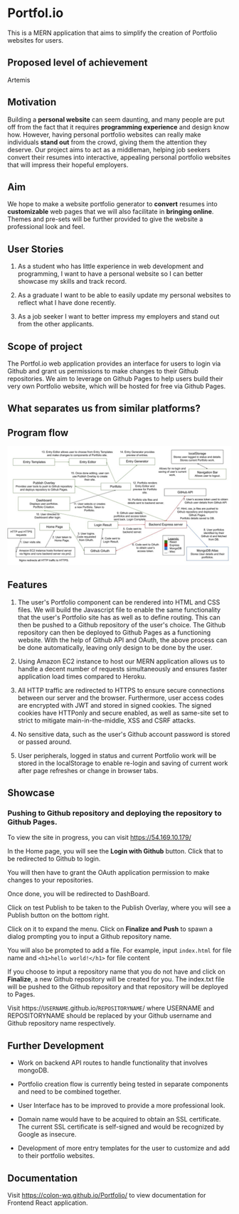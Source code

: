 # Portfol.io

This is a MERN application that aims to simplify the creation of Portfolio websites for users.

## Proposed level of achievement

Artemis

## Motivation

Building a **personal website** can seem daunting, and many people are put off from the fact that it requires **programming experience** and design know how. 
However, having personal portfolio websites can really make individuals **stand out** from the crowd, giving them the attention they deserve. 
Our project aims to act as a middleman, helping job seekers convert their resumes into interactive, appealing personal portfolio websites that will impress their hopeful employers. 

## Aim

We hope to make a website portfolio generator to **convert** resumes into **customizable** web pages that we will also facilitate in **bringing online**. 
Themes and pre-sets will be further provided to give the website a professional look and feel.

## User Stories

1. As a student who has little experience in web development and programming, I want to have a personal website so I can better showcase my skills and track record.

2. As a graduate I want to be able to easily update my personal websites to reflect what I have done recently.

3. As a job seeker I want to better impress my employers and stand out from the other applicants.

## Scope of project

The Portfol.io web application provides an interface for users to login via Github and grant us permissions to make changes to their Github repositories. We
aim to leverage on Github Pages to help users build their very own Portfolio website, which will be hosted for free via Github Pages.

## What separates us from similar platforms?

## Program flow

![ScreenShot](Orbital/ProgramFlow.jpg)

## Features

1. The user's Portfolio component can be rendered into HTML and CSS files. We will build the Javascript file to enable the same functionality that the user's Portfolio
site has as well as to define routing. This can then be pushed to a Github repository of the user's choice. The Github repository can then be deployed to Github Pages as 
a functioning website. With the help of Github API and OAuth, the above process can be done automatically, leaving only design to be done by the user.

2. Using Amazon EC2 instance to host our MERN application allows us to handle a decent number of requests simultaneously and ensures faster application load times compared
to Heroku.

3. All HTTP traffic are redirected to HTTPS to ensure secure connections between our server and the browser. Furthermore, user access codes are encrypted with JWT and stored
in signed cookies. The signed cookies have HTTPonly and secure enabled, as well as same-site set to strict to mitigate main-in-the-middle, XSS and CSRF attacks.

4. No sensitive data, such as the user's Github account password is stored or passed around.

5. User peripherals, logged in status and current Portfolio work will be stored in the localStorage to enable re-login and saving of current work after page refreshes or
change in browser tabs.

## Showcase

### Pushing to Github repository and deploying the repository to Github Pages.

To view the site in progress, you can visit https://54.169.10.179/

In the Home page, you will see the **Login with Github** button. Click that to be redirected to Github to login.

You will then have to grant the OAuth application permission to make changes to your repositories.

Once done, you will be redirected to DashBoard.

Click on test Publish to be taken to the Publish Overlay, where you will see a Publish button on the bottom right.

Click on it to expand the menu. Click on **Finalize and Push** to spawn a dialog prompting you to input a Github repository name.

You will also be prompted to add a file. For example, input `index.html` for file name and `<h1>hello world!</h1>` for file content

If you choose to input a repository name that you do not have and click on **Finalize**, a new Github repository will be created for you. The index.txt file
will be pushed to the Github repository and that repository will be deployed to Pages. 

Visit https://`USERNAME`.github.io/`REPOSITORYNAME`/ where USERNAME and REPOSITORYNAME should be replaced by your Github username and Github repository name respectively.

## Further Development

* Work on backend API routes to handle functionality that involves mongoDB.

* Portfolio creation flow is currently being tested in separate components and need to be combined together.

* User Interface has to be improved to provide a more professional look.

* Domain name would have to be acquired to obtain an SSL certificate. The current SSL certificate is self-signed and would be recognized by Google as insecure.

* Development of more entry templates for the user to customize and add to their portfolio websites.

## Documentation

Visit https://colon-wq.github.io/Portfolio/ to view documentation for Frontend React application.
